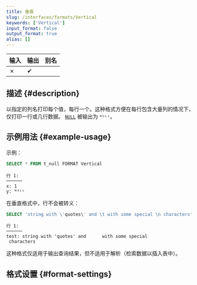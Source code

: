```yaml
---
title: 垂直
slug: /interfaces/formats/Vertical
keywords: ['Vertical']
input_format: false
output_format: true
alias: []
---
```


| 输入 | 输出 | 别名 |
|-------|--------|-------|
| ✗     | ✔      |       |

## 描述 {#description}

以指定的列名打印每个值，每行一个。这种格式方便在每行包含大量列的情况下，仅打印一行或几行数据。
[`NULL`](/sql-reference/syntax.md) 被输出为 `ᴺᵁᴸᴸ`。

## 示例用法 {#example-usage}

示例：

```sql
SELECT * FROM t_null FORMAT Vertical
```

```response
行 1:
──────
x: 1
y: ᴺᵁᴸᴸ
```

在垂直格式中，行不会被转义：

```sql
SELECT 'string with \'quotes\' and \t with some special \n characters' AS test FORMAT Vertical
```

```response
行 1:
──────
test: string with 'quotes' and      with some special
 characters
```

这种格式仅适用于输出查询结果，但不适用于解析（检索数据以插入表中）。

## 格式设置 {#format-settings}
